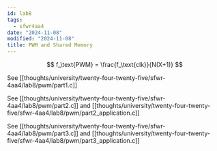 ```yaml
---
id: lab8
tags:
  - sfwr4aa4
date: "2024-11-08"
modified: "2024-11-08"
title: PWM and Shared Memory
---
```


$$
f_\text{PWM} = \frac{f_\text{clk}}{N(X+1)}
$$

See [[thoughts/university/twenty-four-twenty-five/sfwr-4aa4/lab8/pwm/part1.c]]

See [[thoughts/university/twenty-four-twenty-five/sfwr-4aa4/lab8/pwm/part2.c]] and [[thoughts/university/twenty-four-twenty-five/sfwr-4aa4/lab8/pwm/part2_application.c]]

See [[thoughts/university/twenty-four-twenty-five/sfwr-4aa4/lab8/pwm/part3.c]] and [[thoughts/university/twenty-four-twenty-five/sfwr-4aa4/lab8/pwm/part3_application.c]]
